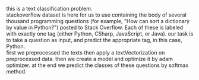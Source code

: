this is a text classification problem.<br />
stackoverflow dataset is here for us to use containing the body of several thousand programming questions (for example, "How can sort a dictionary by value in Python?") posted to Stack Overflow. Each of these is labeled with exactly one tag (either Python, CSharp, JavaScript, or Java). our task is to take a question as input, and predict the appropriate tag, in this case, Python.<br />
first we preprocessed the texts then apply a textVectorization on preprocessed data. then we create a model and optimize it by adam optimizer. at the end we predict the classes of these questions by softmax method.
